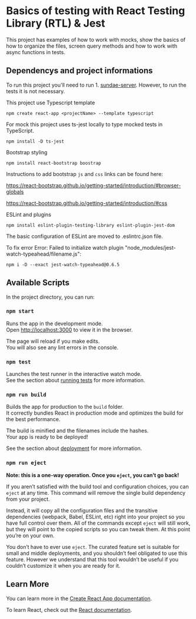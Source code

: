 # Basics of testing with React Testing Library (RTL) & Jest

This project has examples of how to work with mocks, show the basics of how to organize the files, screen query methods and how to work with async functions in tests.

## Dependencys and project informations

To run this project you'll need to run 1. [sundae-server](../3-sundae-server "sundae-server"). However, to run the tests it is not necessary.

This project use Typescript template

`npm create react-app <projectName> --template typescript`

For mock this project uses ts-jest locally to type mocked tests in TypeScript.

`npm install -D ts-jest`

Bootstrap styling

`npm install react-bootstrap boostrap`

Instructions to add bootstrap `js` and `css` links can be found here:

https://react-bootstrap.github.io/getting-started/introduction/#browser-globals

https://react-bootstrap.github.io/getting-started/introduction/#css

ESLint and plugins

`npm install eslint-plugin-testing-library eslint-plugin-jest-dom`

The basic configuration of ESLint are moved to .eslintrc.json file.

To fix error Error: Failed to initialize watch plugin "node_modules/jest-watch-typeahead/filename.js":

`npm i -D --exact jest-watch-typeahead@0.6.5`

## Available Scripts

In the project directory, you can run:

### `npm start`

Runs the app in the development mode.\
Open [http://localhost:3000](http://localhost:3000) to view it in the browser.

The page will reload if you make edits.\
You will also see any lint errors in the console.

### `npm test`

Launches the test runner in the interactive watch mode.\
See the section about [running tests](https://facebook.github.io/create-react-app/docs/running-tests) for more information.

### `npm run build`

Builds the app for production to the `build` folder.\
It correctly bundles React in production mode and optimizes the build for the best performance.

The build is minified and the filenames include the hashes.\
Your app is ready to be deployed!

See the section about [deployment](https://facebook.github.io/create-react-app/docs/deployment) for more information.

### `npm run eject`

**Note: this is a one-way operation. Once you `eject`, you can’t go back!**

If you aren’t satisfied with the build tool and configuration choices, you can `eject` at any time. This command will remove the single build dependency from your project.

Instead, it will copy all the configuration files and the transitive dependencies (webpack, Babel, ESLint, etc) right into your project so you have full control over them. All of the commands except `eject` will still work, but they will point to the copied scripts so you can tweak them. At this point you’re on your own.

You don’t have to ever use `eject`. The curated feature set is suitable for small and middle deployments, and you shouldn’t feel obligated to use this feature. However we understand that this tool wouldn’t be useful if you couldn’t customize it when you are ready for it.

## Learn More

You can learn more in the [Create React App documentation](https://facebook.github.io/create-react-app/docs/getting-started).

To learn React, check out the [React documentation](https://reactjs.org/).
